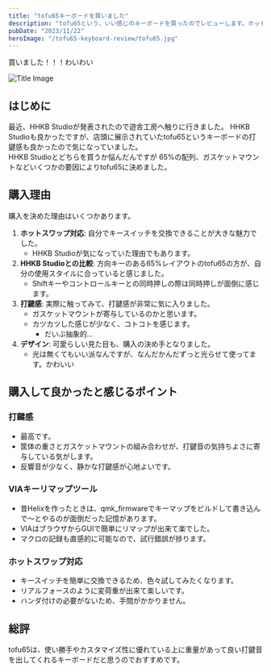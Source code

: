 ```yaml
---
title: "tofu65キーボードを買いました"
description: "tofu65という、いい感じのキーボードを買ったのでレビューします。ホットスワップ対応でガスケットマウントで65%かつVIAに対応しているかわいいキーボードなので高かったですが買ってよかったです。"
pubDate: "2023/11/22"
heroImage: "/tofu65-keyboard-review/tofu65.jpg"
---
```


買いました！！！わいわい

![Title Image](/tofu65-keyboard-review/tofu65.jpg)

## はじめに

最近、HHKB Studioが発表されたので遊舎工房へ触りに行きました。
HHKB Studioも良かったですが、店頭に展示されていたtofu65というキーボードの打鍵感も良かったので気になっていました。  
HHKB Studioとどちらを買うか悩んだんですが 65%の配列、ガスケットマウントなどいくつかの要因によりtofu65に決めました。

## 購入理由

購入を決めた理由はいくつかあります。

1. **ホットスワップ対応**: 自分でキースイッチを交換できることが大きな魅力でした。
    - HHKB Studioが気になっていた理由でもあります。
2. **HHKB Studioとの比較**: 方向キーのある65%レイアウトのtofu65の方が、自分の使用スタイルに合っていると感じました。
    - Shiftキーやコントロールキーとの同時押しの際は同時押しが面倒に感じます。
3. **打鍵感**: 実際に触ってみて、打鍵感が非常に気に入りました。
    - ガスケットマウントが寄与しているのかと思います。
    - カツカツした感じが少なく、コトコトを感じます。
        - だいぶ抽象的...
4. **デザイン**: 可愛らしい見た目も、購入の決め手となりました。
    - 光は無くてもいい派なんですが、なんだかんだずっと光らせて使ってます。かわいい

## 購入して良かったと感じるポイント

### 打鍵感

- 最高です。
- 筐体の重さとガスケットマウントの組み合わせが、打鍵音の気持ちよさに寄与している気がします。
- 反響音が少なく、静かな打鍵感が心地よいです。

### VIAキーリマップツール

- 昔Helixを作ったときは、qmk_firmwareでキーマップをビルドして書き込んで〜とやるのが面倒だった記憶があります。
- VIAはブラウザからGUIで簡単にリマップが出来て楽でした。
- マクロの記録も直感的に可能なので、試行錯誤が捗ります。

### ホットスワップ対応

- キースイッチを簡単に交換できるため、色々試してみたくなります。
- リアルフォースのように変荷重が出来て楽しいです。
- ハンダ付けの必要がないため、手間がかかりません。

## 総評

tofu65は、使い勝手やカスタマイズ性に優れている上に重量があって良い打鍵音を出してくれるキーボードだと思うのでおすすめです。
